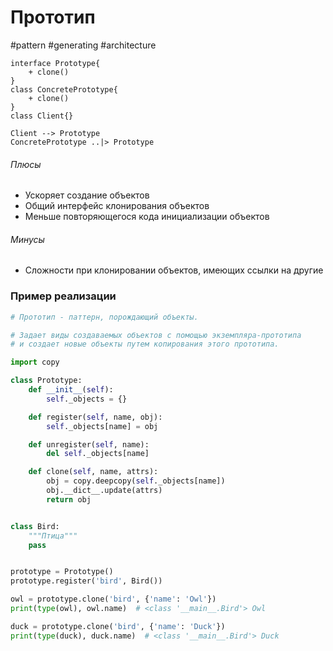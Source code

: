 # Прототип
#pattern #generating #architecture 

```plantuml
interface Prototype{
	+ clone()
}
class ConcretePrototype{
	+ clone()
}
class Client{}

Client --> Prototype
ConcretePrototype ..|> Prototype
```

###### Плюсы
- Ускоряет создание объектов
- Общий интерфейс клонирования объектов
- Меньше повторяющегося кода инициализации объектов
###### Минусы
- Сложности при клонировании объектов, имеющих ссылки на другие

### Пример реализации
```python
# Прототип - паттерн, порождающий объекты.

# Задает виды создаваемых объектов с помощью экземпляра-прототипа
# и создает новые объекты путем копирования этого прототипа.

import copy

class Prototype:
    def __init__(self):
        self._objects = {}

    def register(self, name, obj):
        self._objects[name] = obj

    def unregister(self, name):
        del self._objects[name]

    def clone(self, name, attrs):
        obj = copy.deepcopy(self._objects[name])
        obj.__dict__.update(attrs)
        return obj


class Bird:
    """Птица"""
	pass


prototype = Prototype()
prototype.register('bird', Bird())

owl = prototype.clone('bird', {'name': 'Owl'})
print(type(owl), owl.name)  # <class '__main__.Bird'> Owl

duck = prototype.clone('bird', {'name': 'Duck'})
print(type(duck), duck.name)  # <class '__main__.Bird'> Duck
```